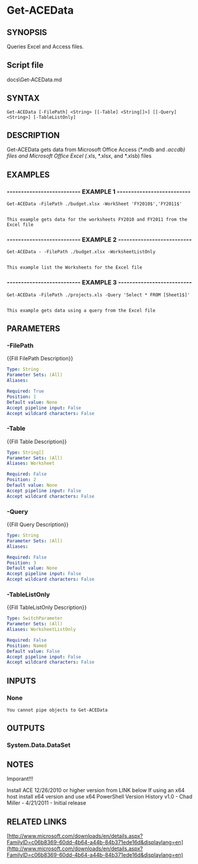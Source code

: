 # Get-ACEData

## SYNOPSIS
Queries Excel and Access files.

## Script file
docs\Get-ACEData.md

## SYNTAX

```
Get-ACEData [-FilePath] <String> [[-Table] <String[]>] [[-Query] <String>] [-TableListOnly]
```

## DESCRIPTION
Get-ACEData gets data from Microsoft Office Access (*.mdb and *.accdb) files and Microsoft Office Excel (*.xls, *.xlsx, and *.xlsb) files

## EXAMPLES

### -------------------------- EXAMPLE 1 --------------------------
```
Get-ACEData -FilePath ./budget.xlsx -WorkSheet 'FY2010$','FY2011$'


This example gets data for the worksheets FY2010 and FY2011 from the Excel file
```
### -------------------------- EXAMPLE 2 --------------------------
```
Get-ACEData - -FilePath ./budget.xlsx -WorksheetListOnly


This example list the Worksheets for the Excel file
```
### -------------------------- EXAMPLE 3 --------------------------
```
Get-ACEData -FilePath ./projects.xls -Query 'Select * FROM [Sheet1$]'


This example gets data using a query from the Excel file
```
## PARAMETERS

### -FilePath
{{Fill FilePath Description}}

```yaml
Type: String
Parameter Sets: (All)
Aliases: 

Required: True
Position: 1
Default value: None
Accept pipeline input: False
Accept wildcard characters: False
```

### -Table
{{Fill Table Description}}

```yaml
Type: String[]
Parameter Sets: (All)
Aliases: Worksheet

Required: False
Position: 2
Default value: None
Accept pipeline input: False
Accept wildcard characters: False
```

### -Query
{{Fill Query Description}}

```yaml
Type: String
Parameter Sets: (All)
Aliases: 

Required: False
Position: 3
Default value: None
Accept pipeline input: False
Accept wildcard characters: False
```

### -TableListOnly
{{Fill TableListOnly Description}}

```yaml
Type: SwitchParameter
Parameter Sets: (All)
Aliases: WorksheetListOnly

Required: False
Position: Named
Default value: False
Accept pipeline input: False
Accept wildcard characters: False
```

## INPUTS

### None 
    You cannot pipe objects to Get-ACEData

## OUTPUTS

### System.Data.DataSet

## NOTES
Imporant!!!
 
Install ACE 12/26/2010 or higher version from LINK below 
If using an x64 host install x64 version and use x64 PowerShell 
Version History 
v1.0   - Chad Miller - 4/21/2011 - Initial release

## RELATED LINKS

[http://www.microsoft.com/downloads/en/details.aspx?FamilyID=c06b8369-60dd-4b64-a44b-84b371ede16d&displaylang=en](http://www.microsoft.com/downloads/en/details.aspx?FamilyID=c06b8369-60dd-4b64-a44b-84b371ede16d&displaylang=en)





































